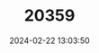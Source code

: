 ---
title: "20359"
category: "Somatogyrus hendersoni"
draft: false
date: 2024-02-22 13:03:50
languages:
  English: ["Fluted Pebblesnail"]
---